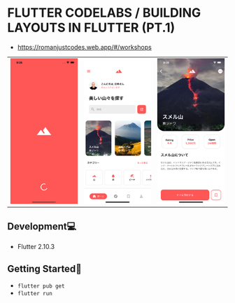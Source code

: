 # FLUTTER CODELABS / BUILDING LAYOUTS IN FLUTTER (PT.1)

- https://romanjustcodes.web.app/#/workshops

| | | |
| --- | --- | --- |
| ![スプラッシュ画面](documents/screen_shots/splash_screen.png) | ![ホーム画面](documents/screen_shots/home_screen.png) | ![詳細画面](documents/screen_shots/details_screen.png) |

## Development💻

- Flutter 2.10.3

## Getting Started🚀

- `flutter pub get`
- `flutter run`
